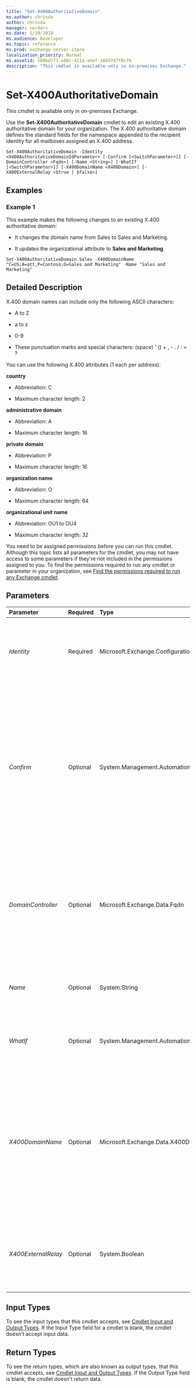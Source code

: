 ```yaml
---
title: "Set-X400AuthoritativeDomain"
ms.author: chrisda
author: chrisda
manager: serdars
ms.date: 1/19/2018
ms.audience: Developer
ms.topic: reference
ms.prod: exchange-server-itpro
localization_priority: Normal
ms.assetid: 188bd7f3-a88c-411a-a4ef-16697d7f8c7b
description: "This cmdlet is available only in on-premises Exchange."
---
```


# Set-X400AuthoritativeDomain

This cmdlet is available only in on-premises Exchange. 
  
Use the **Set-X400AuthoritativeDomain** cmdlet to edit an existing X.400 authoritative domain for your organization. The X.400 authoritative domain defines the standard fields for the namespace appended to the recipient identity for all mailboxes assigned an X.400 address.
  
```
Set-X400AuthoritativeDomain -Identity <X400AuthoritativeDomainIdParameter> [-Confirm [<SwitchParameter>]] [-DomainController <Fqdn>] [-Name <String>] [-WhatIf [<SwitchParameter>]] [-X400DomainName <X400Domain>] [-X400ExternalRelay <$true | $false>]

```

## Examples
<a name="Examples"> </a>

### Example 1

This example makes the following changes to an existing X.400 authoritative domain:
  
- It changes the domain name from Sales to Sales and Marketing.
    
- It updates the organizational attribute to **Sales and Marketing**.
    
```
Set-X400AuthoritativeDomain Sales -X400DomainName "C=US;A=att,P=Contoso;O=Sales and Marketing" -Name "Sales and Marketing"
```

## Detailed Description
<a name="DetailedDescription"> </a>

X.400 domain names can include only the following ASCII characters:
  
- A to Z
    
- a to z
    
- 0-9 
    
- These punctuation marks and special characters: (space) ' () + , - . / : = ?
    
You can use the following X.400 attributes (1 each per address):
  
 **country**
  
- Abbreviation: C
    
- Maximum character length: 2
    
 **administrative domain**
  
- Abbreviation: A
    
- Maximum character length: 16
    
 **private domain**
  
- Abbreviation: P
    
- Maximum character length: 16
    
 **organization name**
  
- Abbreviation: O
    
- Maximum character length: 64
    
 **organizational unit name**
  
- Abbreviation: OU1 to OU4
    
- Maximum character length: 32
    
You need to be assigned permissions before you can run this cmdlet. Although this topic lists all parameters for the cmdlet, you may not have access to some parameters if they're not included in the permissions assigned to you. To find the permissions required to run any cmdlet or parameter in your organization, see [Find the permissions required to run any Exchange cmdlet](https://technet.microsoft.com/library/mt432940.aspx).
  
## Parameters
<a name="DetailedDescription"> </a>

|**Parameter**|**Required**|**Type**|**Description**|
|:-----|:-----|:-----|:-----|
| _Identity_ <br/> |Required  <br/> |Microsoft.Exchange.Configuration.Tasks.X400AuthoritativeDomainIdParameter  <br/> | The _Identity_ parameter specifies the X.400 authoritative domain tht you want to modify. You can use any value that uniquely identifies the domain. For example: <br/>  Name <br/>  Distinguished name (DN) <br/>  GUID <br/> |
| _Confirm_ <br/> |Optional  <br/> |System.Management.Automation.SwitchParameter  <br/> | The _Confirm_ switch specifies whether to show or hide the confirmation prompt. How this switch affects the cmdlet depends on if the cmdlet requires confirmation before proceeding. <br/>  Destructive cmdlets (for example, **Remove-\*** cmdlets) have a built-in pause that forces you to acknowledge the command before proceeding. For these cmdlets, you can skip the confirmation prompt by using this exact syntax: `-Confirm:$false`.  <br/>  Most other cmdlets (for example, **New-\*** and **Set-\*** cmdlets) don't have a built-in pause. For these cmdlets, specifying the _Confirm_ switch without a value introduces a pause that forces you acknowledge the command before proceeding. <br/> |
| _DomainController_ <br/> |Optional  <br/> |Microsoft.Exchange.Data.Fqdn  <br/> |The _DomainController_ parameter specifies the domain controller that's used by this cmdlet to read data from or write data to Active Directory. You identify the domain controller by its fully qualified domain name (FQDN). For example, `dc01.contoso.com`.  <br/> The _DomainController_ parameter isn't supported on Edge Transport servers. An Edge Transport server uses the local instance of Active Directory Lightweight Directory Services (AD LDS) to read and write data. <br/> |
| _Name_ <br/> |Optional  <br/> |System.String  <br/> |The _Name_ parameter specifies the unique name for the X.400 authoritative domain. The maximum length is 64 characters. If the value contains spaces, enclose the value in quotation marks ("). <br/> |
| _WhatIf_ <br/> |Optional  <br/> |System.Management.Automation.SwitchParameter  <br/> |The _WhatIf_ switch simulates the actions of the command. You can use this switch to view the changes that would occur without actually applying those changes. You don't need to specify a value with this switch. <br/> |
| _X400DomainName_ <br/> |Optional  <br/> |Microsoft.Exchange.Data.X400Domain  <br/> | The _X400DomainName_ parameter specifies the X.400 namespace that can only include the X.400 organizational components. Specifically, only the following attribute types are supported: <br/> **C** (Country) <br/> **A** (ADMD) <br/> **P** (PRMD) <br/> **O** (Organization) <br/> **OU1** (Organization unit 1) <br/> **OU2** (Organization unit 2) <br/> **OU3** (Organization unit 3) <br/> **OU4** (Organization unit 4) <br/>  Separate the address attributes with semicolons and enclose the entire address in quotation marks (for example, `"C=US;A=att;P=Contoso;O=Sales"`).  <br/> |
| _X400ExternalRelay_ <br/> |Optional  <br/> |System.Boolean  <br/> |The _X400ExternalRelay_ parameter specifies whether this authoritative domain is an external relay domain. If you set the _X400ExternalRelay_ parameter to `$true`, Exchange routes e-mail to the external address and doesn't treat resolution failures to this subdomain as errors.  <br/> |
   
## Input Types
<a name="InputTypes"> </a>

To see the input types that this cmdlet accepts, see [Cmdlet Input and Output Types](http://go.microsoft.com/fwlink/p/?linkId=616387). If the Input Type field for a cmdlet is blank, the cmdlet doesn't accept input data. 
  
## Return Types
<a name="ReturnTypes"> </a>

To see the return types, which are also known as output types, that this cmdlet accepts, see [Cmdlet Input and Output Types](http://go.microsoft.com/fwlink/p/?linkId=616387). If the Output Type field is blank, the cmdlet doesn't return data. 
  

